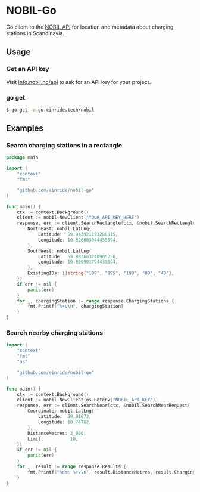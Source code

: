# NOBIL-Go

Go client to the [NOBIL API][nobil-api] for location and metadata about
charging stations in Scandinavia.

[nobil-api]: https://info.nobil.no/api

## Usage

### Get an API key

Visit [info.nobil.no/api][nobil-api] to ask for an API key for your
project.

### go get

```bash
$ go get -u go.einride.tech/nobil
```

## Examples

### Search charging stations in a rectangle

```go
package main

import (
	"context"
	"fmt"

	"github.com/einride/nobil-go"
)

func main() {
	ctx := context.Background()
	client := nobil.NewClient("YOUR_API_KEY_HERE")
	response, err := client.SearchRectangle(ctx, &nobil.SearchRectangleRequest{
		NorthEast: nobil.LatLng{
			Latitude:  59.943921193288915,
			Longitude: 10.826683044433594,
		},
		SouthWest: nobil.LatLng{
			Latitude:  59.883683240905256,
			Longitude: 10.650901794433594,
		},
		ExistingIDs: []string{"189", "195", "199", "89", "48"},
	})
	if err != nil {
		panic(err)
	}
	for _, chargingStation := range response.ChargingStations {
		fmt.Printf("%+v\n", chargingStation)
	}
}
```

### Search nearby charging stations

```go
import (
	"context"
	"fmt"
	"os"

	"github.com/einride/nobil-go"
)

func main() {
	ctx := context.Background()
	client := nobil.NewClient(os.Getenv("NOBIL_API_KEY"))
	response, err := client.SearchNear(ctx, &nobil.SearchNearRequest{
		Coordinate: nobil.LatLng{
			Latitude:  59.91673,
			Longitude: 10.74782,
		},
		DistanceMetres: 2_000,
		Limit:          10,
	})
	if err != nil {
		panic(err)
	}
	for _, result := range response.Results {
		fmt.Printf("%dm: %+v\n", result.DistanceMetres, result.ChargingStation)
	}
}
```
